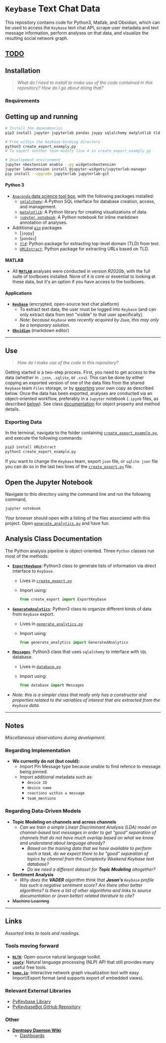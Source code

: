 # `Keybase` Text Chat Data

This repository contains code for Python3, Matlab, and Obsidian, which can be used to access the `Keybase` text chat API, scrape user metadata and text message information, perform analyses on that data, and visualize the resulting social network graph.

## [TODO](./TODO.md)

## Installation

> *What do I need to install to make use of the code contained in this repository?* 
> *How do I go about doing that?*

### Requirements

## Getting up and running

``` bash
# Install the dependencies
pip3 install jupyter jupyterlab pandas joypy sqlalchemy matplotlib tld URLExtract calmap

# From within the keybase-binding directory
python3 create_export_examply.py
# To export another team modify line 4 in create_export_examply.py

# Development environment
jupyter nbextension enable --py widgetsnbextension
jupyter labextension install @jupyter-widgets/jupyterlab-manager
pip install --upgrade jupyterlab jupyterlab-git
```

#### Python 3 ####

* [`Anaconda` data science tool box](https://www.anaconda.com/products/individual), with the following packages installed:
  * [`sqlalchemy`](https://www.sqlalchemy.org/download.html): A Python SQL interface for database creation, access, and management.
  * [`matplotlib`](https://matplotlib.org/3.3.2/users/installing.html):  A Python library for creating visualizations of data.
  * [`jupyter notebook`](https://jupyter.org/install): A Python notebook for inline markdown annotation of analyses.
* Additional [`pip`](https://docs.python.org/3/installing/index.html) packages
  * [`joypy`]
  * [`pandas`]
  * [`tld`](https://pypi.org/project/tld/): Python package for extracting top-level domain (TLD) from text.
  * [`URLExtract`](https://pypi.org/project/urlextract/): Python package for extracting URLs based on TLD.

#### MATLAB ####

* All **[`MATLAB`](https://www.mathworks.com/)** analyses were conducted in version *R2020b*, with the full suite of toolboxes installed. None of it is core or essential to looking at these data, but it's an option if you have access to the toolboxes. 

#### Applications ####

* **[`Keybase`](https://keybase.io/download)** (encrypted, open-source text chat platform)
  * To extract text data, the user must be logged into `Keybase` (and can only extract data from text "visible" to that user specifically).
  * *Note: because `Keybase` was recently acquired by `Zoom`, this may only be a temporary solution.*
* **[`Obsidian`](https://obsidian.md/)** (markdown editor)

---

## Use ##

> *How do I make use of the code in this repository?*

Getting started is a two-step process. First, you need to get access to the data (whether in `.json`, `.sqlite`, or `.csv`). This can be done by either copying an exported version of one of the data files from the shared `Keybase` team `Files` storage, or by [exporting](#exporting-data) your own copy as described below. Once the data has been exported, analyses are conducted via an object-oriented workflow, preferably in a `Jupyter` notebook (`.ipynb` files, as described [below](#open-the-jupyter-notebook)). See class [documentation](#analysis-class-documentation) for object property and method details.

### Exporting Data

In the terminal, navigate to the folder containing [`create_export_example.py`](create_export_example.py), and execute the following commands:

``` bash
pip3 install URLExtract
python3 create_export_example.py
```
If you want to change the `Keybase` team, export `json` file, or `sqlite json` file you can do so in the last two lines of the [`create_export.py`](create_export.py) file.

## Open the Jupyter Notebook

Navigate to this directory using the command line and run the following command,

``` bash
jupyter notebook
```

Your browser should open with a listing of the files associated with this project. Open [`generate_analytics.py`](generate_analytics.py) and have fun.

## Analysis Class Documentation ##

The Python analysis pipeline is object-oriented. Three `Python` classes run most of the methods:

* **[`ExportKeybase`](./docs/ExportKeybase.md)**: Python3 class to generate lists of information via direct interface to `Keybase`.

  * Lives in [`create_export.py`](create_export.py)

  * Import using:

    ```python
    from create_export import ExportKeybase
    ```

* **[`GenerateAnalytics`](./docs/GenerateAnalytics.md)**: Python3 class to organize different kinds of data from `Keybase` export.

  * Lives in [`generate_analytics.py`](generate_analytics.py)

  * Import using:

    ```python
    from generate_analytics import GeneratedAnalytics
    ```

* **[`Messages`](#messages-class)**: Python3 class that uses `sqlalchemy` to interface with `SQL` database.

  * Lives in [`database.py`](database.py)

  * Import using:

    ```python
    from database import Messages
    ```
    
* *Note: this is a simpler class that really only has a constructor and properties related to the variables of interest that are extracted from the `Keybase` data.*

---

## Notes ##

*Miscellaneous observations during development.*

### Regarding Implementation

- **We currently do not (but could):**
  - Import Pin Message type because unable to find refence to message being pinned.
  - Import additional metadata such as: 
    - `device ID` 
    - `device name` 
    - `reactions within a message` 
    - `team_mentions` 

### Regarding Data-Driven Models ###

* **Topic Modeling on channels and across channels**
  * *Can we train a simple Linear Discriminant Analysis (LDA) model on channel-based text messages in order to get "good" separation of channels that do not have much overlap based on what we know and understand about language already?*
    * *Based on the training data that we have available to perform such a task, do we expect there to be "good" separation of topics by channel from the Complexity Weekend Keybase text database?*
    * *Do we need a different dataset for **Topic Modeling** altogether?*
* **Sentiment Analysis**
  * *Why does the **VADER** algorithm think that **Jason's** `Keybase` profile has such a negative sentiment score? Are there other better algorithms? Is there a list of other algorithms and links to source documentation or (even better) related literature to cite?*
* ~~Machine Learning~~

---

## Links

*Assorted links to tools and readings.*

### Tools moving forward

* **[`NLTK`](https://www.nltk.org/)**: Open-source natural language toolkit.
* **[`spaCy`](https://spacy.io/)**: Natural language processing (NLP) API that still provides many useful free tools.
* **[`kumo.io`](https://kumo.io/)**: Interactive network graph visualization tool with easy Import/Export format (and supports export of embedded views).

### Relevant External Libraries

* [PyKeybase Library](https://pypi.org/project/pykeybase/)
* [PyKeybaseBot GitHub Repository](https://github.com/keybase/pykeybasebot)

### Other ###

* **[Dentropy Daemon Wiki](https://wiki.dentropydaemon.io/)**
  * [Dashboards](https://wiki.dentropydaemon.io/en/Dashboards)

